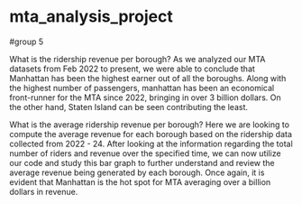 # mta_analysis_project
#group 5 

What is the ridership revenue per borough?
  As we analyzed our MTA datasets from Feb 2022 to present, we were able to conclude that Manhattan has been the highest earner out of all the boroughs. 
  Along with the highest number of passengers, manhattan has been an economical front-runner for the MTA since 2022, bringing in over 3 billion dollars. 
  On the other hand, Staten Island can be seen contributing the least.
  
What is the average ridership revenue per borough? 
  Here we are looking to compute the average revenue for each borough based on the ridership data collected from 2022 - 24. 
  After looking at the information regarding the total number of riders and revenue over the specified time, we can now utilize our code and study this bar graph to  further understand and review  the average         revenue being generated by each borough.
  Once again, it is evident that Manhattan is the hot spot for MTA averaging  over a billion dollars in revenue.
